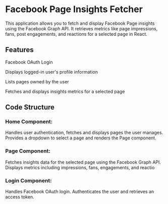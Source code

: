 # Facebook Page Insights Fetcher

This application allows you to fetch and display Facebook Page insights using the Facebook Graph API. It retrieves metrics like page impressions, fans, post engagements, and reactions for a selected page in React.

## Features

Facebook OAuth Login

Displays logged-in user's profile information

Lists pages owned by the user

Fetches and displays insights metrics for a selected page


## Code Structure

### Home Component:

Handles user authentication, fetches and displays pages the user manages.
Provides a dropdown to select a page and renders the Page component.

### Page Component:

Fetches insights data for the selected page using the Facebook Graph API.
Displays metrics including impressions, fans, engagements, and reactio

### Login Component:

Handles Facebook OAuth login.
Authenticates the user and retrieves an access token.

